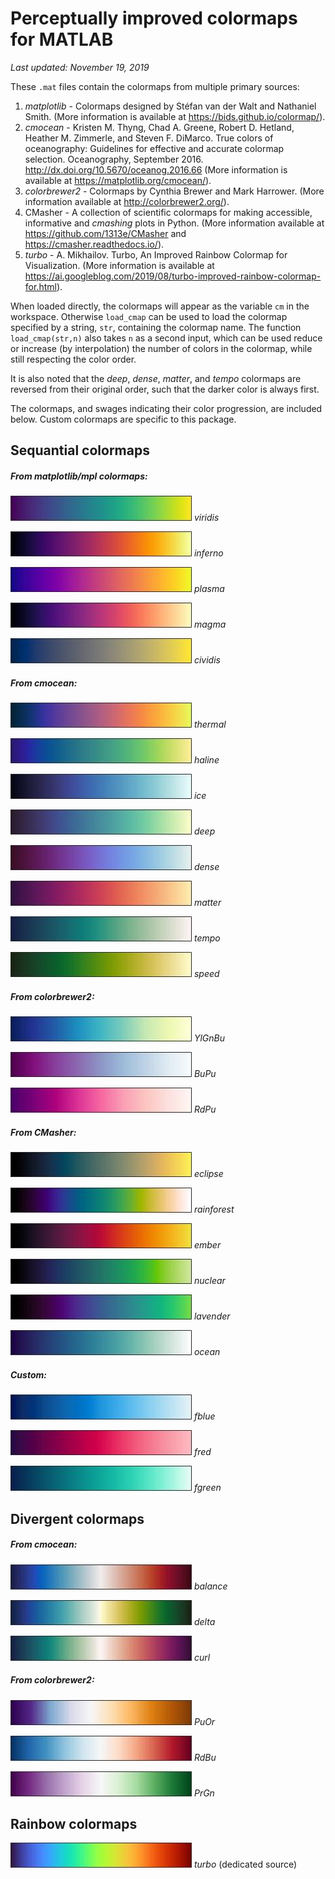 # Perceptually improved colormaps for MATLAB

*Last updated: November 19, 2019*

These `.mat` files contain the colormaps from multiple primary sources:

1. *matplotlib* - Colormaps designed by Stéfan van der Walt and
Nathaniel Smith. (More information is available at https://bids.github.io/colormap/).
2. *cmocean* - Kristen M. Thyng, Chad A. Greene, Robert D. Hetland, Heather M. Zimmerle,
and Steven F. DiMarco. True colors of oceanography: Guidelines for effective
and accurate colormap selection. Oceanography, September 2016.  
http://dx.doi.org/10.5670/oceanog.2016.66 (More information is available at
https://matplotlib.org/cmocean/).
3. *colorbrewer2* - Colormaps by Cynthia Brewer and Mark Harrower. (More information
    available at http://colorbrewer2.org/).
4. CMasher - A collection of scientific colormaps for making accessible, informative and *cmashing* plots in Python. (More information available at https://github.com/1313e/CMasher and https://cmasher.readthedocs.io/). 
5. *turbo* - A. Mikhailov. Turbo, An Improved Rainbow Colormap for Visualization.
  (More information is available at https://ai.googleblog.com/2019/08/turbo-improved-rainbow-colormap-for.html).

When loaded directly, the colormaps will appear as the variable `cm` in the
workspace. Otherwise `load_cmap` can be used to load the colormap specified
by a string, `str`, containing the colormap name. The function `load_cmap(str,n)`
also takes `n` as a second input, which can be used reduce or increase (by interpolation)
the number of colors in the colormap, while still respecting the color order.

It is also noted that the *deep*, *dense*, *matter*, and *tempo* colormaps
are reversed from their original order, such that the darker color is
always first.

The colormaps, and swages indicating their color progression, are included below. Custom colormaps are specific to this package. 

## Sequantial colormaps

##### From matplotlib/mpl colormaps:

![viridis](docs/viridis.jpg) *viridis*

![inferno](docs/inferno.jpg) *inferno*

![plasma](docs/plasma.jpg) *plasma*

![magma](docs/magma.jpg) *magma*

![cividis](docs/cividis.jpg) *cividis*

##### From cmocean:

![thermal](docs/thermal.jpg) *thermal*

![haline](docs/haline.jpg) *haline*

![ice](docs/ice.jpg) *ice*

![deep](docs/deep.jpg) *deep*

![dense](docs/dense.jpg) *dense*

![matter](docs/matter.jpg) *matter*

![tempo](docs/tempo.jpg) *tempo*

![speed](docs/speed.jpg) *speed*

##### From colorbrewer2:

![YlGnBu](docs/YlGnBu.jpg) *YlGnBu*

![BuPu](docs/BuPu.jpg) *BuPu*

![RdPu](docs/RdPu.jpg) *RdPu*

##### From CMasher:

![eclipse](docs/eclipse.jpg) *eclipse*

![rainforest](docs/rainforest.jpg) *rainforest*

![ember](docs/ember.jpg) *ember*

![nuclear](docs/nuclear.jpg) *nuclear*

![lavender](docs/lavender.jpg) *lavender*

![ocean](docs/ocean.jpg) *ocean*

##### Custom:

![fblue](docs/fblue.jpg) *fblue*

![fred](docs/fred.jpg) *fred*

![fgreen](docs/fgreen.jpg) *fgreen*

## Divergent colormaps

##### From cmocean:

![balance](docs/balance.jpg) *balance*

![delta](docs/delta.jpg) *delta*

![curl](docs/curl.jpg) *curl*

##### From colorbrewer2:

![PuOr](docs/PuOr.jpg) *PuOr*

![RdBu](docs/RdBu.jpg) *RdBu*

![PrGn](docs/PrGn.jpg) *PrGn*

## Rainbow colormaps

![turbo](docs/turbo.jpg) *turbo* (dedicated source)
